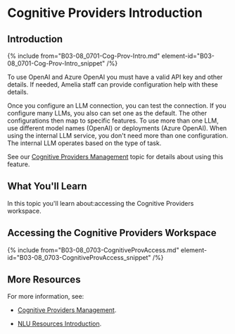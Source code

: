 # Cognitive Providers Introduction

## Introduction

{% include from="B03-08_0701-Cog-Prov-Intro.md" element-id="B03-08_0701-Cog-Prov-Intro_snippet" /%}

To use OpenAI and Azure OpenAI you must have a valid API key and other details. If needed, Amelia staff can provide configuration help with these details.

Once you configure an LLM connection, you can test the connection. If you configure many LLMs, you also can set one as the default. The other configurations then map to specific features. To use more than one LLM, use different model names (OpenAI) or deployments (Azure OpenAI). When using the internal LLM service, you don't need more than one configuration. The internal LLM operates based on the type of task.

See our [Cognitive Providers Management](B03-08-NLU-Resources_B03-08_0301-Response-Pools-Intro.md) topic for details about using this feature.

## What You'll Learn

In this topic you'll learn about:accessing the Cognitive Providers workspace.

## Accessing the Cognitive Providers Workspace

{% include from="B03-08_0703-CognitiveProvAccess.md" element-id="B03-08_0703-CognitiveProvAccess_snippet" /%}

## More Resources

For more information, see:

* [Cognitive Providers Management](B03-08_0703-Cog-Provider-Mgmt.md).

* [NLU Resources Introduction](B03-08_0002-NLU-Resources-Intro.md).

